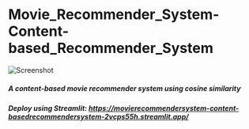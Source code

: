 # Movie_Recommender_System-Content-based_Recommender_System
 
![Screenshot](https://github.com/Michs224/Movie_Recommender_System-Content-based_Recommender_System/assets/128117104/9f1ea96d-c900-4de7-ad49-4e84a11a7cae)

##### A content-based movie recommender system using cosine similarity
##### Deploy using Streamlit: https://movierecommendersystem-content-basedrecommendersystem-2vcps55h.streamlit.app/
